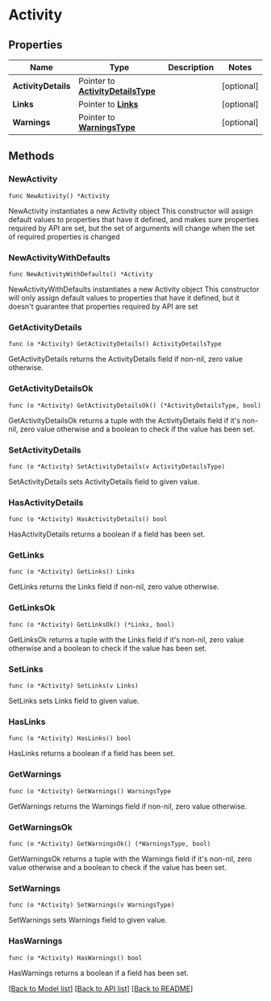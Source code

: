 # Activity

## Properties

Name | Type | Description | Notes
------------ | ------------- | ------------- | -------------
**ActivityDetails** | Pointer to [**ActivityDetailsType**](ActivityDetailsType.md) |  | [optional] 
**Links** | Pointer to [**Links**](Links.md) |  | [optional] 
**Warnings** | Pointer to [**WarningsType**](WarningsType.md) |  | [optional] 

## Methods

### NewActivity

`func NewActivity() *Activity`

NewActivity instantiates a new Activity object
This constructor will assign default values to properties that have it defined,
and makes sure properties required by API are set, but the set of arguments
will change when the set of required properties is changed

### NewActivityWithDefaults

`func NewActivityWithDefaults() *Activity`

NewActivityWithDefaults instantiates a new Activity object
This constructor will only assign default values to properties that have it defined,
but it doesn't guarantee that properties required by API are set

### GetActivityDetails

`func (o *Activity) GetActivityDetails() ActivityDetailsType`

GetActivityDetails returns the ActivityDetails field if non-nil, zero value otherwise.

### GetActivityDetailsOk

`func (o *Activity) GetActivityDetailsOk() (*ActivityDetailsType, bool)`

GetActivityDetailsOk returns a tuple with the ActivityDetails field if it's non-nil, zero value otherwise
and a boolean to check if the value has been set.

### SetActivityDetails

`func (o *Activity) SetActivityDetails(v ActivityDetailsType)`

SetActivityDetails sets ActivityDetails field to given value.

### HasActivityDetails

`func (o *Activity) HasActivityDetails() bool`

HasActivityDetails returns a boolean if a field has been set.

### GetLinks

`func (o *Activity) GetLinks() Links`

GetLinks returns the Links field if non-nil, zero value otherwise.

### GetLinksOk

`func (o *Activity) GetLinksOk() (*Links, bool)`

GetLinksOk returns a tuple with the Links field if it's non-nil, zero value otherwise
and a boolean to check if the value has been set.

### SetLinks

`func (o *Activity) SetLinks(v Links)`

SetLinks sets Links field to given value.

### HasLinks

`func (o *Activity) HasLinks() bool`

HasLinks returns a boolean if a field has been set.

### GetWarnings

`func (o *Activity) GetWarnings() WarningsType`

GetWarnings returns the Warnings field if non-nil, zero value otherwise.

### GetWarningsOk

`func (o *Activity) GetWarningsOk() (*WarningsType, bool)`

GetWarningsOk returns a tuple with the Warnings field if it's non-nil, zero value otherwise
and a boolean to check if the value has been set.

### SetWarnings

`func (o *Activity) SetWarnings(v WarningsType)`

SetWarnings sets Warnings field to given value.

### HasWarnings

`func (o *Activity) HasWarnings() bool`

HasWarnings returns a boolean if a field has been set.


[[Back to Model list]](../README.md#documentation-for-models) [[Back to API list]](../README.md#documentation-for-api-endpoints) [[Back to README]](../README.md)


